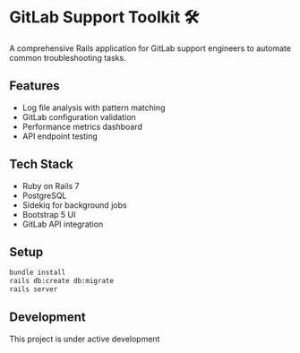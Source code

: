 # GitLab Support Toolkit 🛠️

A comprehensive Rails application for GitLab support engineers to automate common troubleshooting tasks.

## Features

- Log file analysis with pattern matching
- GitLab configuration validation
- Performance metrics dashboard
- API endpoint testing

## Tech Stack

- Ruby on Rails 7
- PostgreSQL
- Sidekiq for background jobs
- Bootstrap 5 UI
- GitLab API integration

## Setup

```bash
bundle install
rails db:create db:migrate
rails server
```

## Development

This project is under active development
